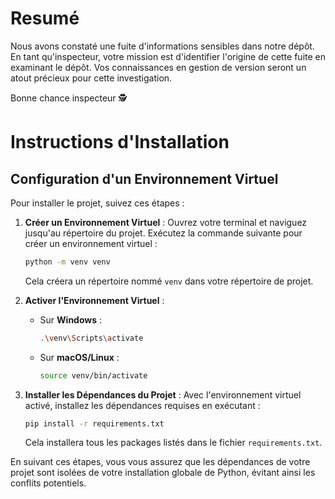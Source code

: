 # Resumé 

Nous avons constaté une fuite d'informations sensibles dans notre dépôt. En tant qu'inspecteur, votre mission est d'identifier l'origine de cette fuite en examinant le dépôt. Vos connaissances en gestion de version seront un atout précieux pour cette investigation.

Bonne chance inspecteur 🕵️

# Instructions d'Installation

## Configuration d'un Environnement Virtuel

Pour installer le projet, suivez ces étapes :

1. **Créer un Environnement Virtuel** :
    Ouvrez votre terminal et naviguez jusqu'au répertoire du projet. Exécutez la commande suivante pour créer un environnement virtuel :
    ```bash
    python -m venv venv
    ```
    Cela créera un répertoire nommé `venv` dans votre répertoire de projet.

2. **Activer l'Environnement Virtuel** :
    - Sur **Windows** :
      ```bash
      .\venv\Scripts\activate
      ```
    - Sur **macOS/Linux** :
      ```bash
      source venv/bin/activate
      ```

3. **Installer les Dépendances du Projet** :
    Avec l'environnement virtuel activé, installez les dépendances requises en exécutant :
    ```bash
    pip install -r requirements.txt
    ```
    Cela installera tous les packages listés dans le fichier `requirements.txt`.

En suivant ces étapes, vous vous assurez que les dépendances de votre projet sont isolées de votre installation globale de Python, évitant ainsi les conflits potentiels.
